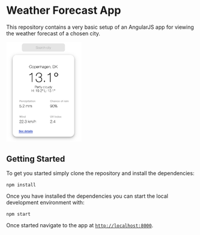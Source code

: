 # Weather Forecast App

This repository contains a very basic setup of an AngularJS app for viewing the weather forecast of a chosen city.

<img src="images/general.png" alt="General View" width="200">


## Getting Started

To get you started simply clone the repository and install the dependencies:

```
npm install
```

Once you have installed the dependencies you can start the local development environment with: 

```
npm start
```


Once started navigate to the app at [`http://localhost:8000`](http://localhost:8000).


